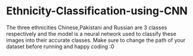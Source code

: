 # Ethnicity-Classification-using-CNN
The three ethnicities Chinese,Pakistani and Russian are 3 classes respectively and the model is a neural network used to classify these images into their accurate classes.
Make sure to change the path of your dataset before running and happy coding :0
